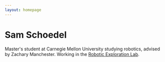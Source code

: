 ```yaml
---
layout: homepage
---
```


# Sam Schoedel

Master's student at Carnegie Mellon University studying robotics, advised by Zachary Manchester. Working in the [Robotic Exploration Lab](https://rexlab.ri.cmu.edu/).